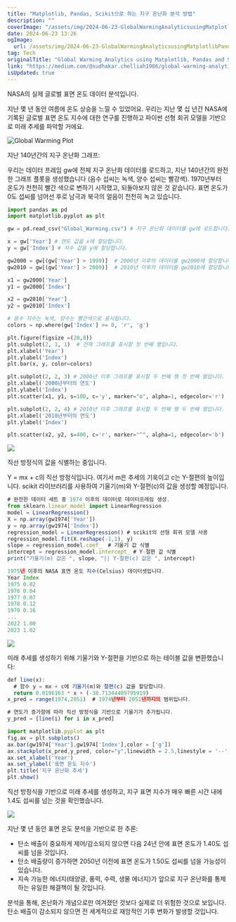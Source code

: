 ```yaml
---
title: "Matplotlib, Pandas, Scikit으로 하는 지구 온난화 분석 방법"
description: ""
coverImage: "/assets/img/2024-06-23-GlobalWarmingAnalyticsusingMatplotlibPandasandScikit_0.png"
date: 2024-06-23 13:26
ogImage:
  url: /assets/img/2024-06-23-GlobalWarmingAnalyticsusingMatplotlibPandasandScikit_0.png
tag: Tech
originalTitle: "Global Warming Analytics using Matplotlib, Pandas and Scikit."
link: "https://medium.com/@sudhakar.chelliah1986/global-warming-analytics-using-matplotlib-pandas-and-scikit-a444916224d3"
isUpdated: true
---
```


NASA의 실제 글로벌 표면 온도 데이터 분석입니다.

지난 몇 년 동안 여름에 온도 상승을 느낄 수 있었어요. 우리는 지난 몇 십 년간 NASA에 기록된 글로벌 표면 온도 지수에 대한 연구를 진행하고 파이썬 선형 회귀 모델을 기반으로 미래 추세를 파악할 거에요.

![Global Warming Plot](/assets/img/2024-06-23-GlobalWarmingAnalyticsusingMatplotlibPandasandScikit_0.png)

지난 140년간의 지구 온난화 그래프:

<!-- seedividend - 사각형 -->

<ins class="adsbygoogle"
     style="display:block"
     data-ad-client="ca-pub-4877378276818686"
     data-ad-slot="1898504329"
     data-ad-format="auto"
     data-full-width-responsive="true"></ins>

<script>
     (adsbygoogle = window.adsbygoogle || []).push({});
</script>

우리는 데이터 프레임 gw에 전체 지구 온난화 데이터를 로드하고, 지난 140년간의 완전한 그래프 플롯을 생성했습니다 (음수 섭씨는 녹색, 양수 섭씨는 빨강색). 1970년부터 온도가 천천히 빨간 색으로 변하기 시작했고, 되돌아보지 않은 것 같습니다. 표면 온도가 0도 섭씨를 넘어선 후로 남극과 북극의 얼음이 천천히 녹고 있습니다.

```python
import pandas as pd
import matplotlib.pyplot as plt

gw = pd.read_csv("Global_Warming.csv") # 지구 온난화 데이터를 gw에 로드합니다.

x = gw['Year'] # 연도 값을 x에 할당합니다.
y = gw['Index'] # 지수 값을 y에 할당합니다.

gw2000 = gw[(gw['Year'] > 1999)]  # 2000년 이후의 데이터를 gw2000에 할당합니다.
gw2010 = gw[(gw['Year'] > 2009)]  # 2010년 이후의 데이터를 gw2010에 할당합니다.

x1 = gw2000['Year']
y1 = gw2000['Index']

x2 = gw2010['Year']
y2 = gw2010['Index']

# 음수 지수는 녹색, 양수는 빨간색으로 표시됩니다.
colors = np.where(gw['Index'] >= 0, 'r', 'g')

plt.figure(figsize =(20,8))
plt.subplot(2, 1, 1)  # 전체 그래프를 표시할 첫 번째 행입니다.
plt.xlabel('Year')
plt.ylabel('Index')
plt.bar(x, y, color=colors)

plt.subplot(2, 2, 3) # 2000년 이후 그래프를 표시할 두 번째 행 첫 번째 열입니다.
plt.xlabel('2000년부터의 연도')
plt.ylabel('Index')
plt.scatter(x1, y1, s=100, c='y', marker="o", alpha=1, edgecolor='r')

plt.subplot(2, 2, 4) # 2010년 이후 그래프를 표시할 두 번째 행 두 번째 열입니다.
plt.xlabel('2010년부터의 연도')
plt.ylabel('Index')

plt.scatter(x2, y2, s=400, c='r', marker="^", alpha=1, edgecolor='b')
```

<img src="/assets/img/2024-06-23-GlobalWarmingAnalyticsusingMatplotlibPandasandScikit_1.png" />

직선 방정식의 값을 식별하는 중입니다.

<!-- seedividend - 사각형 -->

<ins class="adsbygoogle"
     style="display:block"
     data-ad-client="ca-pub-4877378276818686"
     data-ad-slot="1898504329"
     data-ad-format="auto"
     data-full-width-responsive="true"></ins>

<script>
     (adsbygoogle = window.adsbygoogle || []).push({});
</script>

Y = mx + c의 직선 방정식입니다.
여기서 m은 추세의 기욱이고 c는 Y-절편의 높이입니다.
scikit 라이브러리를 사용하여 기울기(m)와 Y-절편(c)의 값을 생성할 예정입니다.

```js
# 완전한 데이터 세트 중 1974 이후의 데이터로 데이터프레임 생성.
from sklearn.linear_model import LinearRegression
model = LinearRegression()
X = np.array(gw1974['Year'])
y = np.array(gw1974['Index'])
regression_model = LinearRegression() # scikit의 선형 회귀 모델 사용
regression_model.fit(X.reshape(-1,1), y)
slope = regression_model.coef_  # 기울기 값 식별
intercept = regression_model.intercept_ # Y-절편 값 식별
print("기울기(m) 값은 ", slope, "|| Y-절편(c) 값은 ", intercept)
```

```js
1975년 이후의 NASA 표면 온도 지수(Celsius) 데이터셋입니다.
Year Index
1975 0.02
1976 0.04
1977 0.07
1978 0.12
1979 0.16
...
2022 1.00
2023 1.02
```

<img src="/assets/img/2024-06-23-GlobalWarmingAnalyticsusingMatplotlibPandasandScikit_2.png" />

<!-- seedividend - 사각형 -->

<ins class="adsbygoogle"
     style="display:block"
     data-ad-client="ca-pub-4877378276818686"
     data-ad-slot="1898504329"
     data-ad-format="auto"
     data-full-width-responsive="true"></ins>

<script>
     (adsbygoogle = window.adsbygoogle || []).push({});
</script>

미래 추세를 생성하기 위해 기울기와 Y-절편을 기반으로 하는 테이블 값을 변환했습니다:

```js
def line(x):
  # 함수 y = mx + c에 기울기(m)와 절편(c) 값을 할당합니다.
  return 0.0196163 * x + (-38.71344489795919)
x_pred = range(1974,2051)  # 1974년부터 2051년까지의 범위입니다.

# 연도가 증가함에 따라 직선 방정식을 기반으로 기울기가 추가됩니다.
y_pred = [line(i) for i in x_pred]

import matplotlib.pyplot as plt
fig,ax = plt.subplots()
ax.bar(gw1974['Year'],gw1974['Index'],color = ['g'])
ax.stackplot(x_pred,y_pred, color="y",linewidth = 2.5,linestyle = '--',alpha = 0.40)
ax.set_xlabel('Year')
ax.set_ylabel('표면 온도 지수')
plt.title('지구 온난화 추세')
plt.show()
```

직선 방정식을 기반으로 미래 추세를 생성하고, 지구 표면 지수가 매우 빠른 시간 내에 1.4도 섭씨를 넘는 것을 확인했습니다.

<img src="/assets/img/2024-06-23-GlobalWarmingAnalyticsusingMatplotlibPandasandScikit_3.png" />

<!-- seedividend - 사각형 -->

<ins class="adsbygoogle"
     style="display:block"
     data-ad-client="ca-pub-4877378276818686"
     data-ad-slot="1898504329"
     data-ad-format="auto"
     data-full-width-responsive="true"></ins>

<script>
     (adsbygoogle = window.adsbygoogle || []).push({});
</script>

지난 몇 년 동안 표면 온도 분석을 기반으로 한 추론:

- 탄소 배출이 중요하게 제어/감소되지 않으면 다음 24년 안에 표면 온도가 1.40도 섭씨를 넘을 것입니다.
- 탄소 배출량이 증가하면 2050년 이전에 표면 온도가 1.50도 섭씨를 넘을 가능성이 있습니다.
- 지속 가능한 에너지(태양광, 풍력, 수력, 생물 에너지)가 앞으로 지구 온난화를 통제하는 유일한 해결책이 될 것입니다.

분석을 통해, 온난화가 개념으로만 여겨졌던 것보다 실제로 더 위험한 것으로 보입니다. 탄소 배출이 감소되지 않으면 전 세계적으로 재앙적인 기후 변화가 발생할 것입니다.
